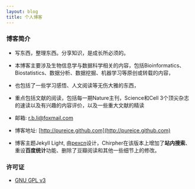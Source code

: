 ```yaml
---
layout: blog
title: 个人博客
---
```


### 博客简介

- 写东西，整理东西。分享知识，是成长所必须的。

- 本博客主要涉及生物信息学与数据科学相关的内容，包括Bioinformatics、Biostatistics、数据分析、数据挖掘、机器学习等原创或转载的内容，

- 也包括了一些学习感悟、人文阅读等无伤大雅的东西，

- 重点包括文献的阅读，包括每一期Nature主刊，Science和Cell 3个顶尖杂志的速读以及有兴趣的内容评价，以及一些重大文献的精读

- 邮箱: r.b.li@foxmail.com

- 博客地址: [http://pureice.github.com](http://pureice.github.com)

- 博客主题Jekyll Light, 由[pexcn](https://github.com/pexcn/Jekyll-Light)设计，Chirpher在该版本上增加了**站内搜索**、重设**百度统计**功能、删除了豆瓣阅读和其他一些细节上的修改。

### 许可证

- [GNU GPL v3](http://www.gnu.org/licenses/gpl-3.0.html)
